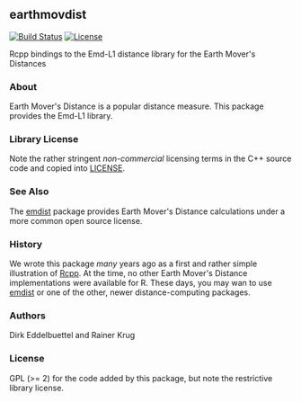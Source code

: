 ## earthmovdist

[![Build Status](https://travis-ci.org/eddelbuettel/earthmovdist.png)](https://travis-ci.org/eddelbuettel/earthmovdist) 
[![License](http://img.shields.io/badge/license-GPL%20%28%3E=%202%29-brightgreen.svg?style=flat)](http://www.gnu.org/licenses/gpl-2.0.html) 


Rcpp bindings to the Emd-L1 distance library for the Earth Mover's Distances

### About

Earth Mover's Distance is a popular distance measure. This package provides the Emd-L1 library.

### Library License

Note the rather stringent _non-commercial_ licensing terms in the C++ source code and
copied into [LICENSE](LICENSE).

### See Also

The [emdist](https://cran.r-project.org/package=emdist) package provides Earth Mover's
Distance calculations under a more common open source license.

### History

We wrote this package _many_ years ago as a first and rather simple illustration of
[Rcpp](http://dirk.eddelbuettel.com/code/rcpp.html).  At the time, no other Earth Mover's
Distance implementations were available for R. These days, you may wan to use
[emdist](https://cran.r-project.org/package=emdist) or one of the other, newer
distance-computing packages.

### Authors

Dirk Eddelbuettel and Rainer Krug

### License

GPL (>= 2) for the code added by this package, but note the restrictive library license.
